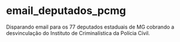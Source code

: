 # email_deputados_pcmg
Disparando email para os 77 deputados estaduais de MG cobrando a desvinculação do Instituto de Criminalística da Polícia Cívil.
